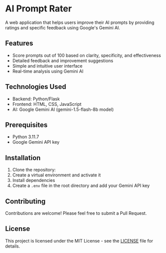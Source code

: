 # AI Prompt Rater

A web application that helps users improve their AI prompts by providing ratings and specific feedback using Google's Gemini AI.

## Features

- Score prompts out of 100 based on clarity, specificity, and effectiveness
- Detailed feedback and improvement suggestions
- Simple and intuitive user interface
- Real-time analysis using Gemini AI

## Technologies Used

- Backend: Python/Flask
- Frontend: HTML, CSS, JavaScript
- AI: Google Gemini AI (gemini-1.5-flash-8b model)

## Prerequisites

- Python 3.11.7
- Google Gemini API key

## Installation

1. Clone the repository:
2. Create a virtual environment and activate it
3. Install dependencies
4. Create a `.env` file in the root directory and add your Gemini API key
   

## Contributing

Contributions are welcome! Please feel free to submit a Pull Request.

## License

This project is licensed under the MIT License - see the [LICENSE](LICENSE) file for details.